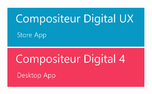 [<img width="310" src="UX/en/img/main_doc_ux.jpg"/>](http://doc.compositeurdigital.com/UX/en/)  [<img width="310" src="UX/en/img/main_doc_v4.jpg"/>](http://doc.compositeurdigital.com/doc_language.html)

